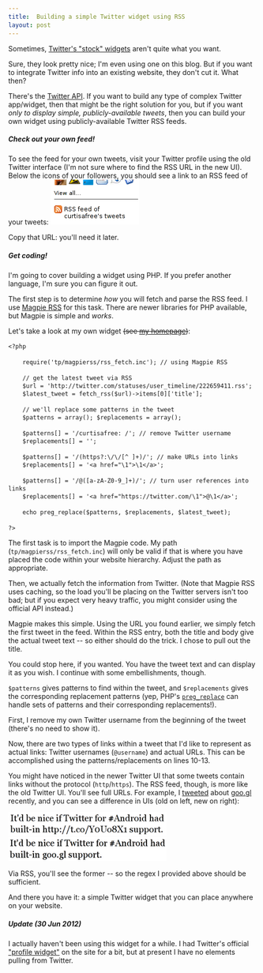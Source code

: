 ```yaml
---
title:  Building a simple Twitter widget using RSS
layout: post
---
```

Sometimes, [Twitter's "stock" widgets][twitter_widgets] aren't quite what you want.

Sure, they look pretty nice; I'm even using one on this blog. But if you want to integrate Twitter
info into an existing website, they don't cut it. What then?

There's the [Twitter API][twitter_api]. If you want to build any type of complex Twitter app/widget,
then that might be the right solution for you, but if you want _only to display simple,
publicly-available tweets_, then you can build your own widget using publicly-available Twitter RSS
feeds.

##### Check out your own feed!

To see the feed for your own tweets, visit your Twitter profile using the old
Twitter interface (I'm not sure where to find the RSS URL in the new UI). Below the
icons of your followers, you should see a link to an RSS feed of your tweets:
![](/blog/assets/twitter_rss.png)

Copy that URL: you'll need it later.

##### Get coding!

I'm going to cover building a widget using PHP. If you prefer another language, I'm sure you can
figure it out.

The first step is to determine _how_ you will fetch and parse the RSS feed. I use
[Magpie RSS][magpie] for this task. There are newer libraries for PHP available, but Magpie is
simple and _works_.

Let's take a look at my own widget <del>(see [my homepage][home])</del>:

    <?php

        require('tp/magpierss/rss_fetch.inc'); // using Magpie RSS

        // get the latest tweet via RSS
        $url = 'http://twitter.com/statuses/user_timeline/222659411.rss';
        $latest_tweet = fetch_rss($url)->items[0]['title'];

        // we'll replace some patterns in the tweet
        $patterns = array(); $replacements = array();

        $patterns[] = '/curtisafree: /'; // remove Twitter username
        $replacements[] = '';

        $patterns[] = '/(https?:\/\/[^ ]+)/'; // make URLs into links
        $replacements[] = '<a href="\1">\1</a>';

        $patterns[] = '/@([a-zA-Z0-9_]+)/'; // turn user references into links
        $replacements[] = '<a href="https://twitter.com/\1">@\1</a>';

        echo preg_replace($patterns, $replacements, $latest_tweet);

    ?>

The first task is to import the Magpie code. My path (`tp/magpierss/rss_fetch.inc`) will only be
valid if that is where you have placed the code within your website hierarchy. Adjust the path as
appropriate.

Then, we actually fetch the information from Twitter. (Note that Magpie RSS uses caching, so the
load you'll be placing on the Twitter servers isn't too bad; but if you expect very heavy traffic,
you might consider using the official API instead.)

Magpie makes this simple. Using the URL you found earlier, we simply fetch the first tweet in the
feed. Within the RSS entry, both the title and body give the actual tweet text -- so either should
do the trick. I chose to pull out the title.

You could stop here, if you wanted. You have the tweet text and can display it as you wish. I
continue with some embellishments, though.

`$patterns` gives patterns to find within the tweet, and `$replacements` gives the corresponding
replacement patterns (yep, PHP's [`preg_replace`][preg_replace] can handle sets of patterns and
their corresponding replacements!).

First, I remove my own Twitter username from the beginning of the tweet (there's no need to show
it).

Now, there are two types of links within a tweet that I'd like to represent as actual links: Twitter
usernames (`@username`) and actual URLs. This can be accomplished using the patterns/replacements on
lines 10-13.

You might have noticed in the newer Twitter UI that some tweets contain links without the protocol
(`http`/`https`). The RSS feed, though, is more like the old Twitter UI. You'll see full URLs. For
example, I [tweeted][googl_tweet] about [goo.gl][googl] recently, and you can see a difference in
UIs (old on left, new on right):

<div class="imgs">
  <img src="/blog/assets/tweet_old.png"><img src="/blog/assets/tweet_new.png">
</div>

Via RSS, you'll see the former -- so the regex I provided above should be sufficient.

And there you have it: a simple Twitter widget that you can place anywhere on your website.

##### _Update (30 Jun 2012)_

I actually haven't been using this widget for a while. I had Twitter's official
["profile widget"](https://twitter.com/about/resources/widgets/widget_profile) on the site for a
bit, but at present I have no elements pulling from Twitter.

[twitter_widgets]: https://twitter.com/about/resources/widgets
[twitter_api]:     https://apiwiki.twitter.com/
[magpie]:          http://magpierss.sourceforge.net/
[home]:            /
[preg_replace]:    http://php.net/preg_replace
[googl_tweet]:     https://twitter.com/curtisafree/status/47485007014543360
[googl]:           http://goo.gl/
